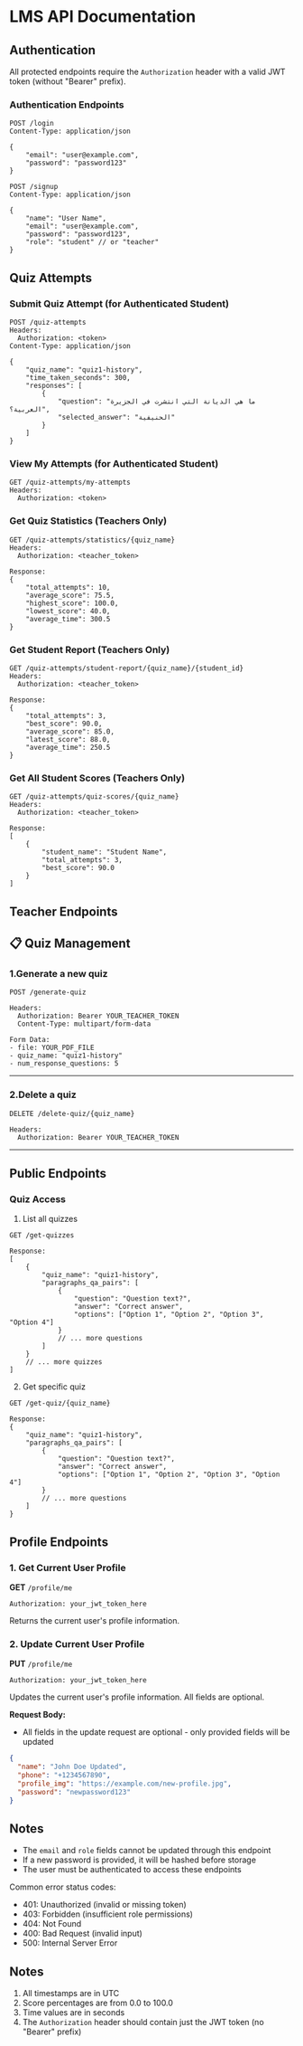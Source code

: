 # LMS API Documentation

## Authentication

All protected endpoints require the `Authorization` header with a valid JWT token (without "Bearer" prefix).

### Authentication Endpoints

```http
POST /login
Content-Type: application/json

{
    "email": "user@example.com",
    "password": "password123"
}
```

```http
POST /signup
Content-Type: application/json

{
    "name": "User Name",
    "email": "user@example.com",
    "password": "password123",
    "role": "student" // or "teacher"
}
```

## Quiz Attempts

### Submit Quiz Attempt (for Authenticated Student)

```http
POST /quiz-attempts
Headers:
  Authorization: <token>
Content-Type: application/json

{
    "quiz_name": "quiz1-history",
    "time_taken_seconds": 300,
    "responses": [
        {
            "question": "ما هي الديانة التي انتشرت في الجزيرة العربية؟",
            "selected_answer": "الحنيفية"
        }
    ]
}
```

### View My Attempts (for Authenticated Student)

```http
GET /quiz-attempts/my-attempts
Headers:
  Authorization: <token>
```


### Get Quiz Statistics (Teachers Only)

```http
GET /quiz-attempts/statistics/{quiz_name}
Headers:
  Authorization: <teacher_token>

Response:
{
    "total_attempts": 10,
    "average_score": 75.5,
    "highest_score": 100.0,
    "lowest_score": 40.0,
    "average_time": 300.5
}
```

### Get Student Report (Teachers Only)

```http
GET /quiz-attempts/student-report/{quiz_name}/{student_id}
Headers:
  Authorization: <teacher_token>

Response:
{
    "total_attempts": 3,
    "best_score": 90.0,
    "average_score": 85.0,
    "latest_score": 88.0,
    "average_time": 250.5
}
```

### Get All Student Scores (Teachers Only)

```http
GET /quiz-attempts/quiz-scores/{quiz_name}
Headers:
  Authorization: <teacher_token>

Response:
[
    {
        "student_name": "Student Name",
        "total_attempts": 3,
        "best_score": 90.0
    }
]
```

## Teacher Endpoints

## 📋 Quiz Management

### 1.Generate a new quiz

```text
POST /generate-quiz

Headers:
  Authorization: Bearer YOUR_TEACHER_TOKEN
  Content-Type: multipart/form-data

Form Data:
- file: YOUR_PDF_FILE
- quiz_name: "quiz1-history"
- num_response_questions: 5
```

---

### 2.Delete a quiz

```text
DELETE /delete-quiz/{quiz_name}

Headers:
  Authorization: Bearer YOUR_TEACHER_TOKEN
```

---

## Public Endpoints

### Quiz Access

1. List all quizzes

```http
GET /get-quizzes

Response:
[
    {
        "quiz_name": "quiz1-history",
        "paragraphs_qa_pairs": [
            {
                "question": "Question text?",
                "answer": "Correct answer",
                "options": ["Option 1", "Option 2", "Option 3", "Option 4"]
            }
            // ... more questions
        ]
    }
    // ... more quizzes
]
```

2. Get specific quiz

```http
GET /get-quiz/{quiz_name}

Response:
{
    "quiz_name": "quiz1-history",
    "paragraphs_qa_pairs": [
        {
            "question": "Question text?",
            "answer": "Correct answer",
            "options": ["Option 1", "Option 2", "Option 3", "Option 4"]
        }
        // ... more questions
    ]
}
```


## Profile Endpoints

### 1. Get Current User Profile

**GET** `/profile/me`

```
Authorization: your_jwt_token_here
```

Returns the current user's profile information.

### 2. Update Current User Profile

**PUT** `/profile/me`

```
Authorization: your_jwt_token_here
```

Updates the current user's profile information. All fields are optional.

**Request Body:**

- All fields in the update request are optional - only provided fields will be updated

```json
{
  "name": "John Doe Updated",
  "phone": "+1234567890",
  "profile_img": "https://example.com/new-profile.jpg",
  "password": "newpassword123"
}
```


## Notes

- The `email` and `role` fields cannot be updated through this endpoint
- If a new password is provided, it will be hashed before storage
- The user must be authenticated to access these endpoints

Common error status codes:

- 401: Unauthorized (invalid or missing token)
- 403: Forbidden (insufficient role permissions)
- 404: Not Found
- 400: Bad Request (invalid input)
- 500: Internal Server Error

## Notes

1. All timestamps are in UTC
2. Score percentages are from 0.0 to 100.0
3. Time values are in seconds
4. The `Authorization` header should contain just the JWT token (no "Bearer" prefix)
